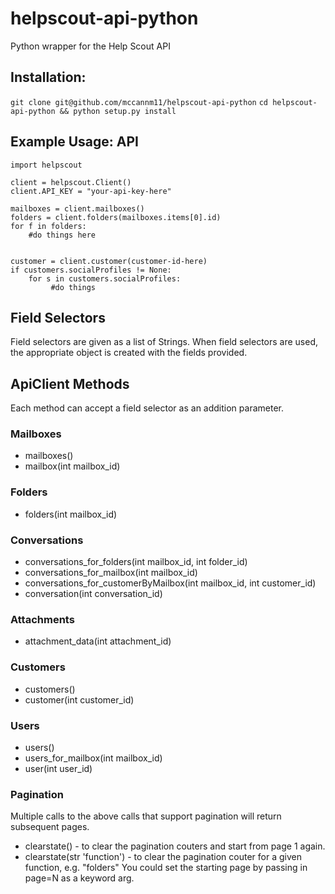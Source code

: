 helpscout-api-python
====================

Python wrapper for the Help Scout API 

## Installation:
`git clone git@github.com/mccannm11/helpscout-api-python`
`cd helpscout-api-python && python setup.py install`

Example Usage: API
---------------------

```
import helpscout

client = helpscout.Client()
client.API_KEY = "your-api-key-here"

mailboxes = client.mailboxes()
folders = client.folders(mailboxes.items[0].id)
for f in folders:
    #do things here


customer = client.customer(customer-id-here)
if customers.socialProfiles != None:
    for s in customers.socialProfiles:
         #do things

```


Field Selectors
---------------------
Field selectors are given as a list of Strings. When field selectors are used, the appropriate object is created with the fields provided.

ApiClient Methods
--------------------
Each method can accept a field selector as an addition parameter.

### Mailboxes
* mailboxes()
* mailbox(int mailbox_id)

### Folders
* folders(int mailbox_id)

### Conversations
* conversations_for_folders(int mailbox_id, int folder_id)
* conversations_for_mailbox(int mailbox_id)
* conversations_for_customerByMailbox(int mailbox_id, int customer_id)
* conversation(int conversation_id)

### Attachments
* attachment_data(int attachment_id)

### Customers
* customers()
* customer(int customer_id)

### Users
* users()
* users_for_mailbox(int mailbox_id)
* user(int user_id)

### Pagination
Multiple calls to the above calls that support pagination will return subsequent pages.  
* clearstate() - to clear the pagination couters and start from page 1 again.
* clearstate(str 'function') - to clear the pagination couter for a given function, e.g. "folders"
You could set the starting page by passing in page=N as a keyword arg.

